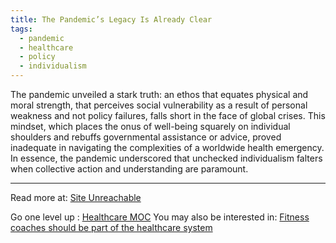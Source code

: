 ```yaml
---
title: The Pandemic’s Legacy Is Already Clear
tags:
  - pandemic
  - healthcare
  - policy
  - individualism
---
```


The pandemic unveiled a stark truth: an ethos that equates physical and moral strength, that perceives social vulnerability as a result of personal weakness and not policy failures, falls short in the face of global crises. This mindset, which places the onus of well-being squarely on individual shoulders and rebuffs governmental assistance or advice, proved inadequate in navigating the complexities of a worldwide health emergency. In essence, the pandemic underscored that unchecked individualism falters when collective action and understanding are paramount.

----

Read more at: [Site Unreachable](https://www.theatlantic.com/health/archive/2022/09/covid-pandemic-exposes-americas-failing-systems-future-epidemics/671608/)

Go one level up : [Healthcare MOC](Healthcare%20MOC)
You may also be interested in: [Fitness coaches should be part of the healthcare system](Notes/Fitness%20coaches%20should%20be%20part%20of%20the%20healthcare%20system.md)